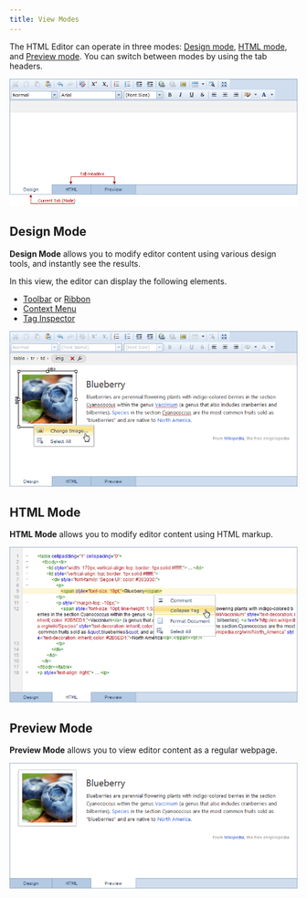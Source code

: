 ```yaml
---
title: View Modes
---
```

The HTML Editor can operate in three modes: [Design mode](#designmode), [HTML mode](#htmlmode), and [Preview mode](#previewmode). You can switch between modes by using the tab headers.

![ASPxHtmlEditor - overview](../../../images/Img7358.png)

## <a name="designmode"/>Design Mode
**Design Mode** allows you to modify editor content using various design tools, and instantly see the results.

In this view, the editor can display the following elements.
* [Toolbar](../../../../interface-elements-for-web/articles/html-editor/html-editor-user-interface/toolbar.md) or [Ribbon](../../../../interface-elements-for-web/articles/html-editor/html-editor-user-interface/ribbon.md)
* [Context Menu](../../../../interface-elements-for-web/articles/html-editor/html-editor-user-interface/context-menu.md)
* [Tag Inspector](../../../../interface-elements-for-web/articles/html-editor/html-editor-user-interface/tag-inspector.md)

![ASPxHtmlEditor-DesignView](../../../images/Img11322.png)

## <a name="htmlmode"/>HTML Mode
**HTML Mode** allows you to modify editor content using HTML markup.

![ASPxHtmlEditor-HtmlView](../../../images/Img11328.png)

## <a name="previewmode"/>Preview Mode
**Preview Mode** allows you to view editor content as a regular webpage.

![ASPxHtmlEditor-Preview](../../../images/Img11333.png)